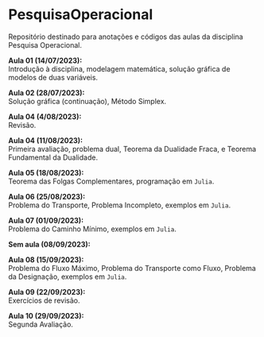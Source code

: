 # PesquisaOperacional
Repositório destinado para anotações e códigos das aulas da disciplina Pesquisa Operacional.

**Aula 01 (14/07/2023):**    
    Introdução à disciplina, modelagem matemática, solução gráfica de modelos de duas variáveis.

**Aula 02 (28/07/2023):**    
    Solução gráfica (continuação), Método Simplex.

**Aula 04 (4/08/2023):**    
    Revisão.

**Aula 04 (11/08/2023):**    
    Primeira avaliação, problema dual, Teorema da Dualidade Fraca, e Teorema Fundamental da Dualidade.

**Aula 05 (18/08/2023):**    
    Teorema das Folgas Complementares, programação em `Julia`.

**Aula 06 (25/08/2023):**    
    Problema do Transporte, Problema Incompleto, exemplos em `Julia`.

**Aula 07 (01/09/2023):**    
    Problema do Caminho Mínimo, exemplos em `Julia`.

**Sem aula (08/09/2023):**

**Aula 08 (15/09/2023):**    
    Problema do Fluxo Máximo, Problema do Transporte como Fluxo, Problema da Designação, exemplos em `Julia`.

**Aula 09 (22/09/2023):**    
    Exercícios de revisão.

**Aula 10 (29/09/2023):**    
    Segunda Avaliação.
